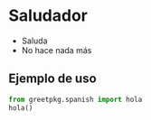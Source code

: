 # Saludador

* Saluda
* No hace nada más

## Ejemplo de uso
```python 
from greetpkg.spanish import hola
hola()
```